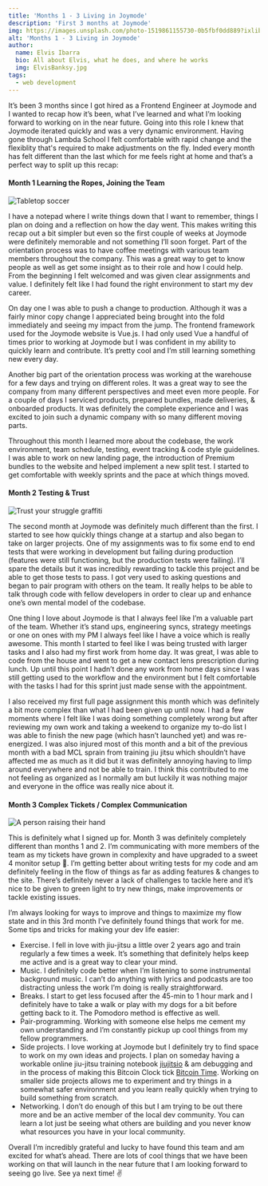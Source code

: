 ```yaml
---
title: 'Months 1 - 3 Living in Joymode'
description: 'First 3 months at Joymode'
img: https://images.unsplash.com/photo-1519861155730-0b5fbf0dd889?ixlib=rb-1.2.1&ixid=MXwxMjA3fDB8MHxwaG90by1wYWdlfHx8fGVufDB8fHw%3D&auto=format&fit=crop&w=1463&q=80
alt: 'Months 1 - 3 Living in Joymode'
author:
  name: Elvis Ibarra
  bio: All about Elvis, what he does, and where he works
  img: ElvisBanksy.jpg
tags:
  - web development
---
```


<section class="weekly">
                  <p class="intro">
                    It’s been 3 months since I got hired as a Frontend Engineer at Joymode and I wanted to recap how it’s been, what
                    I’ve learned and what I’m looking forward to working on in the near future. Going into this role I knew that Joymode
                    iterated quickly and was a very dynamic environment. Having gone through Lambda School I felt comfortable with rapid
                    change and the flexiblity that's required to make adjustments on the fly. Inded every month has felt different than
                    the last which for me feels right at home and that’s a perfect way to split up this recap:
                  </p>
                  <div class="top-content">
                    <div class="text-content">
                      <h4><span class="daytags">Month 1 </span> <span class="day">Learning the Ropes, Joining the Team
                        </span></h4>
                      <div class="mb-4 mt-4 w-4/5 m-auto" >
                      <img src="https://images.unsplash.com/photo-1475506631979-72412c606f4d?ixlib=rb-1.2.1&ixid=MXwxMjA3fDB8MHxwaG90by1wYWdlfHx8fGVufDB8fHw%3D&auto=format&fit=crop&w=1500&q=80" alt="Tabletop soccer"></img></div>
                      <p>I have a notepad where I write things down that I want to remember, things I plan on doing and a reflection on how the day went. This makes writing this recap out a bit simpler but even so the first couple of weeks at
                        Joymode were definitely memorable and not something I’ll soon forget. Part of the orientation process was to
                        have coffee meetings with various team members throughout the company. This was a great way to get to know
                        people as well as get some insight as to their role and how I could help. From the beginning I felt welcomed and
                        was given clear assignments and value. I definitely felt like I had found the right environment to start my dev
                        career.
                      </p>
                      <p>On day one I was able to push a change to production. Although it was a fairly minor copy change I appreciated
                        being brought into the fold immediately and seeing my impact from the jump. The frontend framework used for the
                        Joymode website is Vue.js. I had only used Vue a handful of times prior to working at Joymode but I was
                        confident in my ability to quickly learn and contribute. It’s pretty cool and I’m still learning something new
                        every day.
                      </p>
                      <p>Another big part of the orientation process was working at the warehouse for a few days and trying on different
                        roles. It was a great way to see the company from many different perspectives and meet even more people. For a
                        couple of days I serviced products, prepared bundles, made deliveries, & onboarded products. It was definitely
                        the complete experience and I was excited to join such a dynamic company with so many different moving parts.
                      </p>
                      <p>Throughout this month I learned more about the codebase, the work environment, team schedule, testing, event
                        tracking & code style guidelines. I was able to work on new landing page, the introduction of Premium bundles to
                        the website and helped implement a new split test. I started to get comfortable with weekly sprints and the pace
                        at which things moved.
                      </p>
                    </div>
                    <div class="text-content">
                      <h4><span class="daytags">Month 2 </span> <span class="day">Testing & Trust
                        </span></h4>
                    <div class="mb-4 mt-4 w-4/5 m-auto" >
                      <img src="https://images.unsplash.com/photo-1545241201-fee9df605ca8?ixlib=rb-1.2.1&ixid=MXwxMjA3fDB8MHxwaG90by1wYWdlfHx8fGVufDB8fHw%3D&auto=format&fit=crop&w=1500&q=80" alt="Trust your struggle graffiti"></img></div>
                      <p>The second month at Joymode was definitely much different than the first. I started to see how quickly things
                        change at a startup and also began to take on larger projects. One of my assignments was to fix some end to end
                        tests that were working in development but failing during production (features were still functioning, but the
                        production tests were failing). I’ll spare the details but it was incredibly rewarding to tackle this project
                        and be able to get those tests to pass. I got very used to asking questions and began to pair program with
                        others on the team. It really helps to be able to talk through code with fellow developers in order to clear up
                        and enhance one’s own mental model of the codebase.
                      </p>
                      <p>One thing I love about Joymode is that I always feel like I’m a valuable part of the team. Whether it’s stand
                        ups, engineering syncs, strategy meetings or one on ones with my PM I always feel like I have a voice which is
                        really awesome. This month I started to feel like I was being trusted with larger tasks and I also had my first
                        work from home day. It was great, I was able to code from the house and went to get a new contact lens
                        prescription during lunch. Up until this point I hadn’t done any work from home days since I was still getting
                        used to the workflow and the environment but I felt comfortable with the tasks I had for this sprint just made
                        sense with the appointment.
                      </p>
                      <p>I also received my first full page assignment this month which was definitely a bit more complex than what I
                        had been given up until now. I had a few moments where I felt like I was doing something completely wrong but
                        after reviewing my own work and taking a weekend to organize my to-do list I was able to finish the new page
                        (which hasn’t launched yet) and was re-energized. I was also injured most of this month and a bit of the
                        previous month with a bad MCL sprain from training jiu jitsu which shouldn’t have affected me as much as it did
                        but it was definitely annoying having to limp around everywhere and not be able to train. I think this
                        contributed to me not feeling as organized as I normally am but luckily it was nothing major and everyone in the
                        office was really nice about it.
                      </p>
                    </div>
                    <div class="text-content">
                      <h4><span class="daytags">Month 3 </span> <span class="day">Complex Tickets / Complex Communication
                        </span></h4>
                                 <div class="mb-4 mt-4 w-4/5 m-auto" >
                      <img src="https://images.unsplash.com/photo-1565689157206-0fddef7589a2?ixlib=rb-1.2.1&ixid=MXwxMjA3fDB8MHxwaG90by1wYWdlfHx8fGVufDB8fHw%3D&auto=format&fit=crop&w=1650&q=80" alt="A person raising their hand"></img></div>
                      <p>This is definitely what I signed up for. Month 3 was definitely completely different than months 1 and 2. I’m
                        communicating with more members of the team as my tickets have grown in complexity and have upgraded to a sweet
                        4 monitor setup 🤩. I’m getting better about writing tests for my code and am definitely feeling in the flow of
                        things as far as adding features & changes to the site. There’s definitely never a lack of challenges to tackle
                        here and it’s nice to be given to green light to try new things, make improvements or tackle existing issues.
                      </p>
                      <p>I’m always looking for ways to improve and things to maximize my flow state and in this 3rd month I’ve
                        definitely found things that work for me. Some tips and tricks for making your dev life easier:
                      </p>
                      <ul class="dev-tips" style="list-style-type:disc;">
                        <li class="dev-tip">
                          <span class="bold">Exercise.</span> I fell in love with jiu-jitsu a little over 2 years ago and train
                          regularly a few times a week. It’s something that definitely helps keep me active and is a great way to clear
                          your mind.
                        </li>
                        <li class="dev-tip">
                          <span class="bold">Music.</span> I definitely code better when I’m listening to some instrumental background
                          music. I can’t do anything with lyrics and podcasts are too distracting unless the work I’m doing is really
                          straightforward.
                        </li>
                        <li class="dev-tip">
                          <span class="bold">Breaks.</span> I start to get less focused after the 45-min to 1 hour mark and I definitely
                          have to take a walk or play with my dogs for a bit before getting back to it. The Pomodoro method is effective
                          as well.
                        </li>
                        <li class="dev-tip">
                          <span class="bold">Pair-programming.</span> Working with someone else helps me cement my own understanding and
                          I’m constantly pickup up cool things from my fellow programmers.
                        </li>
                        <li class="dev-tip">
                          <span class="bold">Side projects.</span> I love working at Joymode but I definitely try to find space to work
                          on my own ideas and projects. I plan on someday having a workable online jiu-jitsu training notebook <a
                            href="https://www.jiujits.io">jiujitsio</a> & am debugging and in the process of making this Bitcoin Clock
                          tick <a href="https://www.bitcointime.date">Bitcoin Time</a>. Working on smaller side projects allows me to
                          experiment and try things in a somewhat safer environment and you learn really quickly when trying to build
                          something from scratch.
                        </li>
                        <li class="dev-tip">
                          <span class="bold">Networking.</span> I don’t do enough of this but I am trying to be out there more and be an
                          active member of the local dev community. You can learn a lot just be seeing what others are building and you
                          never know what resources you have in your local community.
                        </li>
                      </ul>
                    </div>
                    <p class="weeklyp">Overall I’m incredibly grateful and lucky to have found this team and am excited for what’s
                      ahead. There are lots of cool things that we have been working on that will launch in the near future that I am
                      looking forward to seeing go live. See ya next time! ✌️ </p>
                </section>
